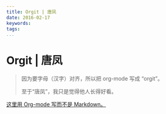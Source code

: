 ```yaml
---
title: Orgit | 唐凤
date: 2016-02-17
keywords:
tags:
...
```


Orgit | 唐凤
============

> 因为要字母（汉字）对齐，所以把 org-mode 写成 “orgit”。
>
> 至于“唐凤”，我只是觉得他人长得好看。

[这里用 Org-mode 写而不是 Markdown。](http://tangzx.qiniudn.com/orgit/)

<!--
你可以参考：[Simple Org-mode Blog](http://tangzx.qiniudn.com/org/)，[源码](https://github.com/district10/sob)。
-->

